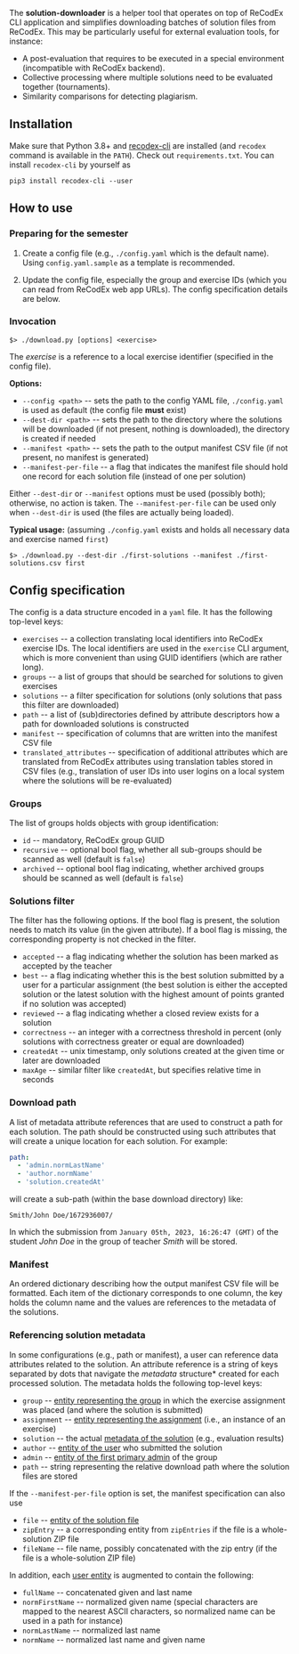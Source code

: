 The **solution-downloader** is a helper tool that operates on top of ReCodEx CLI application and simplifies downloading batches of solution files from ReCodEx. This may be particularly useful for external evaluation tools, for instance:

- A post-evaluation that requires to be executed in a special environment (incompatible with ReCodEx backend).
- Collective processing where multiple solutions need to be evaluated together (tournaments).
- Similarity comparisons for detecting plagiarism.

## Installation

Make sure that Python 3.8+ and [recodex-cli](https://github.com/ReCodEx/cli) are installed (and `recodex` command is available in the `PATH`). Check out `requirements.txt`. You can install `recodex-cli` by yourself as
```
pip3 install recodex-cli --user
```

## How to use

### Preparing for the semester

1. Create a config file (e.g., `./config.yaml` which is the default name). Using `config.yaml.sample` as a template is recommended.

2. Update the config file, especially the group and exercise IDs (which you can read from ReCodEx web app URLs). The config specification details are below.

### Invocation

```
$> ./download.py [options] <exercise>
```

The *exercise* is a reference to a local exercise identifier (specified in the config file).

**Options:**
- `--config <path>` -- sets the path to the config YAML file, `./config.yaml` is used as default (the config file **must** exist)
- `--dest-dir <path>` -- sets the path to the directory where the solutions will be downloaded (if not present, nothing is downloaded), the directory is created if needed
- `--manifest <path>` -- sets the path to the output manifest CSV file (if not present, no manifest is generated)
- `--manifest-per-file` -- a flag that indicates the manifest file should hold one record for each solution file (instead of one per solution)

Either `--dest-dir` or `--manifest` options must be used (possibly both); otherwise, no action is taken. The `--manifest-per-file` can be used only when `--dest-dir` is used (the files are actually being loaded).

**Typical usage:** (assuming `./config.yaml` exists and holds all necessary data and exercise named `first`)
```
$> ./download.py --dest-dir ./first-solutions --manifest ./first-solutions.csv first
```


## Config specification

The config is a data structure encoded in a `yaml` file. It has the following top-level keys:

- `exercises` -- a collection translating local identifiers into ReCodEx exercise IDs. The local identifiers are used in the `exercise` CLI argument, which is more convenient than using GUID identifiers (which are rather long).
- `groups` -- a list of groups that should be searched for solutions to given exercises
- `solutions` -- a filter specification for solutions (only solutions that pass this filter are downloaded)
- `path` -- a list of (sub)directories defined by attribute descriptors how a path for downloaded solutions is constructed
- `manifest` -- specification of columns that are written into the manifest CSV file
- `translated_attributes` -- specification of additional attributes which are translated from ReCodEx attributes using translation tables stored in CSV files (e.g., translation of user IDs into user logins on a local system where the solutions will be re-evaluated)


### Groups

The list of groups holds objects with group identification:
- `id` -- mandatory, ReCodEx group GUID
- `recursive` -- optional bool flag, whether all sub-groups should be scanned as well (default is `false`)
- `archived` -- optional bool flag indicating, whether archived groups should be scanned as well (default is `false`)

### Solutions filter

The filter has the following options. If the bool flag is present, the solution needs to match its value (in the given attribute). If a bool flag is missing, the corresponding property is not checked in the filter.

- `accepted` -- a flag indicating whether the solution has been marked as accepted by the teacher
- `best` -- a flag indicating whether this is the best solution submitted by a user for a particular assignment (the best solution is either the accepted solution or the latest solution with the highest amount of points granted if no solution was accepted)
- `reviewed` -- a flag indicating whether a closed review exists for a solution
- `correctness` -- an integer with a correctness threshold in percent (only solutions with correctness greater or equal are downloaded)
- `createdAt` -- unix timestamp, only solutions created at the given time or later are downloaded
- `maxAge` -- similar filter like `createdAt`, but specifies relative time in seconds

### Download path

A list of metadata attribute references that are used to construct a path for each solution. The path should be constructed using such attributes that will create a unique location for each solution. For example:
```yaml
path:
  - 'admin.normLastName'
  - 'author.normName'
  - 'solution.createdAt'
```
will create a sub-path (within the base download directory) like:
```
Smith/John Doe/1672936007/
```
In which the submission from `January 05th, 2023, 16:26:47 (GMT)` of the student *John Doe* in the group of teacher *Smith* will be stored.

### Manifest

An ordered dictionary describing how the output manifest CSV file will be formatted. Each item of the dictionary corresponds to one column, the key holds the column name and the values are references to the metadata of the solutions.

### Referencing solution metadata

In some configurations (e.g., path or manifest), a user can reference data attributes related to the solution. An attribute reference is a string of keys separated by dots that navigate the _metadata_ structure* created for each processed solution. The metadata holds the following top-level keys:

- `group` -- [entity representing the group](https://github.com/ReCodEx/api/blob/master/app/model/view/GroupViewFactory.php) in which the exercise assignment was placed (and where the solution is submitted)
- `assignment` -- [entity representing the assignment](https://github.com/ReCodEx/api/blob/master/app/model/view/AssignmentViewFactory.php) (i.e., an instance of an exercise)
- `solution` -- the actual [metadata of the solution](https://github.com/ReCodEx/api/blob/master/app/model/view/AssignmentSolutionViewFactory.php) (e.g., evaluation results)
- `author` -- [entity of the user](https://github.com/ReCodEx/api/blob/master/app/model/view/UserViewFactory.php) who submitted the solution
- `admin` -- [entity of the first primary admin](https://github.com/ReCodEx/api/blob/master/app/model/view/UserViewFactory.php) of the group
- `path` -- string representing the relative download path where the solution files are stored

If the `--manifest-per-file` option is set, the manifest specification can also use
- `file` -- [entity of the solution file]()
- `zipEntry` -- a corresponding entity from `zipEntries` if the file is a whole-solution ZIP file
- `fileName` -- file name, possibly concatenated with the zip entry (if the file is a whole-solution ZIP file)

In addition, each [user entity](https://github.com/ReCodEx/api/blob/master/app/model/view/UserViewFactory.php) is augmented to contain the following:
- `fullName` -- concatenated given and last name
- `normFirstName` -- normalized given name (special characters are mapped to the nearest ASCII characters, so normalized name can be used in a path for instance)
- `normLastName` -- normalized last name
- `normName` -- normalized last name and given name

